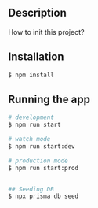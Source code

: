 ## Description

How to init this project?

## Installation

```bash
$ npm install
```

## Running the app

```bash
# development
$ npm run start

# watch mode
$ npm run start:dev

# production mode
$ npm run start:prod


## Seeding DB
$ npx prisma db seed
```

